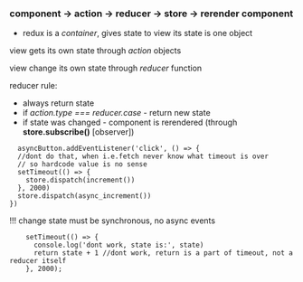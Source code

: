 ### component -> action -> reducer -> store -> rerender component ###

- redux is a *container*, gives state to view
its state is one object

view gets its own state through *action* objects

view change its own state through *reducer* function

reducer rule:
- always return state
- if *action.type === reducer.case* - return new state
- if state was changed - component is rerendered (through **store.subscribe()** [observer])

```
  asyncButton.addEventListener('click', () => {
  //dont do that, when i.e.fetch never know what timeout is over
  // so hardcode value is no sense
  setTimeout(() => {
    store.dispatch(increment())
  }, 2000)
  store.dispatch(async_increment())
})

```

!!! change state must be synchronous, no async events

```if (action.type === INCREMENT) {
    setTimeout(() => {
      console.log('dont work, state is:', state)
      return state + 1 //dont work, return is a part of timeout, not a reducer itself
    }, 2000);
```